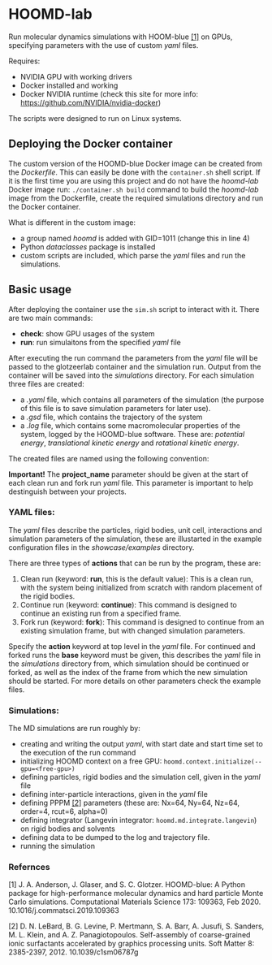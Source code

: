 # HOOMD-lab 

Run molecular dynamics simulations with HOOM-blue [[1]](#1) on GPUs, specifying parameters with the use of custom *yaml* files. 

Requires:
- NVIDIA GPU with working drivers
- Docker installed and working
- Docker NVIDIA runtime (check this site for more info: https://github.com/NVIDIA/nvidia-docker)

The scripts were designed to run on Linux systems.


## Deploying the Docker container

The custom version of the HOOMD-blue Docker image can be created from the *Dockerfile*. This can easily be done with the `container.sh` shell script. If it is the first time you are using this project and do not have the *hoomd-lab* Docker image run: `./container.sh build` command to build the *hoomd-lab* image from the Dockerfile, create the required simulations directory and run the Docker container.

What is different in the custom image:
- a group named *hoomd* is added with GID=1011 (change this in line 4)
- Python *dataclasses* package is installed
- custom scripts are included, which parse the *yaml* files and run the simulations.



## Basic usage

After deploying the container use the `sim.sh` script to interact with it. There are two main commands:
- **check**: show GPU usages of the system
- **run**: run simulaitons from the specified *yaml* file

After executing the run command the parameters from the *yaml* file will be passed to the glotzeerlab container and the simulation run. Output from the container will be saved into the *simulations* directory. For each simulation three files are created:
-	a *.yaml* file, which contains all parameters of the simulation (the purpose of this file is to save simulation parameters for later use).
-	a *.gsd* file, which contains the trajectory of the system
-	a *.log* file, which contains some macromolecular properties of the system, logged by the HOOMD-blue software. These are: *potential energy*, *translational kinetic energy* and *rotational kinetic energy*.

The created files are named using the following convention:
<project-name>_<date-of-start>_<time-of-start>

**Important!**
The **project_name** parameter should be given at the start of each clean run and fork run *yaml* file. This parameter is important to help destinguish between your projects.



### YAML files:

The *yaml* files describe the particles, rigid bodies, unit cell, interactions and simulation parameters of the simulation, these are illustarted in the example configuration files in the *showcase/examples* directory.

There are three types of **actions** that can be run by the program, these are:
1. Clean run (keyword: **run**, this is the default value): This is a clean run, with the system being initialized from scratch with random placement of the rigid bodies.
2. Continue run (keyword: **continue**): This command is designed to continue an existing run from a specified frame.
3. Fork run (keyword: **fork**): This command is designed to continue from an existing simulation frame, but with changed simulation parameters.

Specify the **action** keyword at top level in the *yaml* file. For continued and forked runs the **base** keyword must be given, this describes the *yaml* file in the *simulations* directory from, which simulation should be continued or forked, as well as the index of the frame from which the new simulation should be started.
For more details on other parameters check the example files.


### Simulations:

The MD simulations are run roughly by:
- creating and writing the output *yaml*, with start date and start time set to the execution of the run command
- initializing HOOMD context on a free GPU: `hoomd.context.initialize(--gpu=<free-gpu>)`
- defining particles, rigid bodies and the simulation cell, given in the *yaml* file
- defining inter-particle interactions, given in the *yaml* file
- defining PPPM [[2]](#2) parameters (these are: Nx=64, Ny=64, Nz=64, order=4, rcut=6, alpha=0)
- defining integrator (Langevin integrator: `hoomd.md.integrate.langevin`) on rigid bodies and solvents
- defining data to be dumped to the log and trajectory file.
- running the simulation



### Refernces

<a id="1">[1]</a>
J. A. Anderson, J. Glaser, and S. C. Glotzer. HOOMD-blue: A Python package for high-performance molecular dynamics and hard particle Monte Carlo simulations. Computational Materials Science 173: 109363, Feb 2020. 10.1016/j.commatsci.2019.109363
  
<a id="2">[2]</a>
D. N. LeBard, B. G. Levine, P. Mertmann, S. A. Barr, A. Jusufi, S. Sanders, M. L. Klein, and A. Z. Panagiotopoulos. Self-assembly of coarse-grained ionic surfactants accelerated by graphics processing units. Soft Matter 8: 2385-2397, 2012. 10.1039/c1sm06787g
